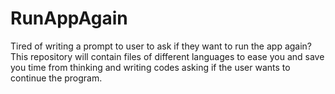 # RunAppAgain
Tired of writing a prompt to user to ask if they want to run the app again? This repository will contain files of different languages to ease you and save you time from thinking and writing codes asking if the user wants to continue the program.
